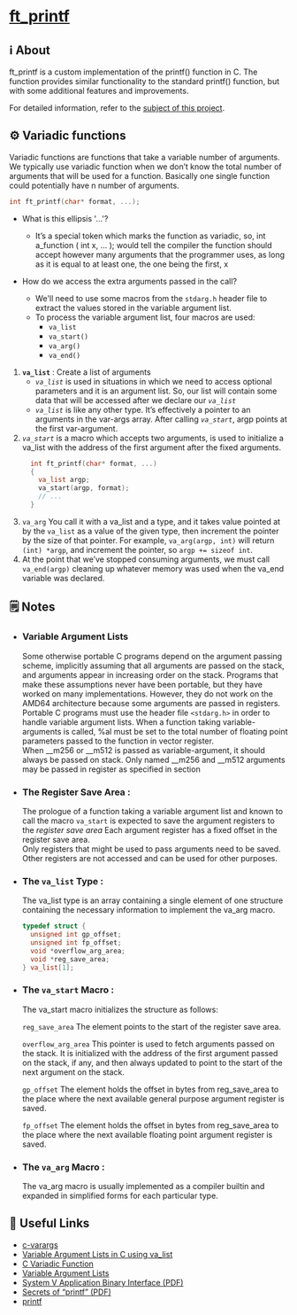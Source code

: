 # [ft_printf](https://github.com/zakelhajoui/ft_printf/blob/main/ft_printf.c)

## ℹ️ About
ft_printf is a custom implementation of the printf() function in C. The function provides similar functionality to the standard printf() function, but with some additional features and improvements.

For detailed information, refer to the [subject of this project](https://github.com/zakelhajoui/ft_printf/blob/main/en.subject.pdf).

## ⚙️ Variadic functions
  Variadic functions are functions that take a variable number of arguments. We typically use variadic function when we don’t know the total number of arguments that will be used for a function. Basically one single function could potentially have n number of arguments.

  ```c 
  int ft_printf(char* format, ...);
  ```
- What is this ellipsis '...'? 
  - It’s a special token which marks the function as variadic, so, int a_function ( int x, ... ); would tell the compiler the function should accept however many arguments that the programmer uses, as long as it is equal to at least one, the one being the first, x

- How do we access the extra arguments passed in the call? 
  - We'll need to use some macros from the ```stdarg.h``` header file to extract the values stored in the variable argument list.
  - To process the variable argument list, four macros are used:
    - `va_list`
    - `va_start()`
    - `va_arg()`
    - `va_end()`
1. **`va_list`** : Create a list of arguments
    - *`va_list`* is used in situations in which we need to access optional parameters and it is an argument list. So, our list will contain some data that will be accessed after we declare our *`va_list`*
    - *`va_list`* is like any other type. It’s effectively a pointer to an arguments in the var-args array. After calling *`va_start`*, argp points at the first var-argument.
3. *`va_start`* is a macro which accepts two arguments, is used to initialize a va_list with the address of the first argument after the fixed arguments.
    ```c
      int ft_printf(char* format, ...)
      {
        va_list argp;
        va_start(argp, format);
        // ...
      }
    ```
2. ```va_arg``` You call it with a va_list and a type, and it takes value pointed at by the ```va_list``` as a value of the given type, then increment the pointer by the size of that pointer. For example, ```va_arg(argp, int)``` will return ```(int) *argp```, and increment the pointer, so ```argp += sizeof int```.
3. At the point that we’ve stopped consuming arguments, we must call ```va_end(argp)``` cleaning up whatever memory was used when the va_end variable was declared.



## 🗒 Notes
- ### Variable Argument Lists
  Some otherwise portable C programs depend on the argument passing scheme, implicitly assuming that all arguments are passed on the stack, and arguments appear in increasing order on the stack. Programs that make these assumptions never have been portable, but they have worked on many implementations. However, they do not work on the AMD64 architecture because some arguments are passed in registers. Portable C programs must use the header file `<stdarg.h>` in order to handle variable argument lists. When a function taking variable-arguments is called, %al must be set to the total number of floating point parameters passed to the function in vector register.<br>
  When __m256 or __m512 is passed as variable-argument, it should always be passed on stack. Only named __m256 and __m512 arguments may be passed in register as specified in section <br>

- ### The Register Save Area : <br>
  The prologue of a function taking a variable argument list and known to call the macro `va_start` is expected to save the argument registers to the *register save area* Each argument register has a fixed offset in the register save area.<br>
  Only registers that might be used to pass arguments need to be saved. Other registers are not accessed and can be used for other purposes.
- ### The `va_list` Type : <br>
  The va_list type is an array containing a single element of one structure containing the necessary information to implement the va_arg macro.
  ```c
  typedef struct {
    unsigned int gp_offset;
    unsigned int fp_offset;
    void *overflow_arg_area;
    void *reg_save_area;
  } va_list[1];
  ```
- ### The `va_start` Macro : <br>
  The va_start macro initializes the structure as follows: <br>

  `reg_save_area` The element points to the start of the register save area. <br>

  `overflow_arg_area` This pointer is used to fetch arguments passed on the stack. It is initialized with the address of the first argument passed on the stack, if any, and then always updated to point to the start of the next argument on
  the stack. <br>

  `gp_offset` The element holds the offset in bytes from reg_save_area to the place where the next available general purpose argument register is saved. <br>

  `fp_offset` The element holds the offset in bytes from reg_save_area to the place where the next available floating point argument register is saved. <br>

- ### The `va_arg` Macro : <br>
  The va_arg macro is usually implemented as a compiler builtin and expanded in simplified forms for each particular type.

## 📌 Useful Links
- [c-varargs](https://jameshfisher.com/2016/11/23/c-varargs/)
- [Variable Argument Lists in C using va_list](https://www.cprogramming.com/tutorial/c/lesson17.html)
- [C Variadic Function](https://www.thegeekstuff.com/2017/05/c-variadic-functions/)
- [Variable Argument Lists](https://c-for-dummies.com/blog/?p=3398)
- [System V Application Binary Interface (PDF)](https://github.com/zakelhajoui/ft_printf/blob/main/x86-64-psABI-1.0.pdf)
- [Secrets of “printf” (PDF)](https://quizgen.doncolton.com/tut/q11.printf.p6.pdf)
- [printf](https://cplusplus.com/reference/cstdio/printf/)
